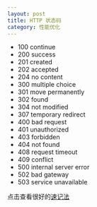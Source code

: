 ```yaml
---
layout: post
title: HTTP 状态码
category: 性能优化
---
```


* 100 continue
* 200 success
* 201 created
* 202 accepted
* 204 no content
* 300 multiple choice
* 301 move permanently
* 302 found
* 304 not modified
* 307 temporary redirect
* 400 bad request
* 401 unauthorized
* 403 forbidden
* 404 not found
* 408 request timeout
* 409 conflict
* 500 internal server error
* 502 bad gateway
* 503 service unavailable

点击查看很好的[速记法](http://blog.jobbole.com/88450/)
